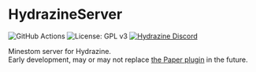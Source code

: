 # HydrazineServer
![GitHub Actions](https://github.com/HydrazineMC/HydrazineServer/actions/workflows/gradle.yml/badge.svg)
![License: GPL v3](https://img.shields.io/badge/License-GPLv3-blue.svg)
[![Hydrazine Discord](https://badgen.net/discord/members/C3x47vB2vg)](https://discord.gg/C3x47vB2vg)

Minestom server for Hydrazine.  
Early development, may or may not replace [the Paper plugin](https://github.com/hydrazinemc/hydrazine) in the future.
